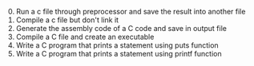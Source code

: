 0. Run a c file through preprocessor and save the result into another file
1. Compile a c file but don't link it
2. Generate the assembly code of a C code and save in output file
3. Compile a C file and create an executable 
4. Write a C program that prints a statement using puts function
5. Write a C program that prints a statement using printf function
